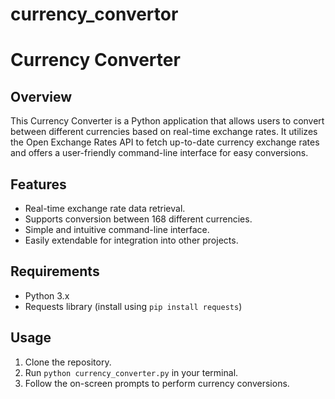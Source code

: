 # currency_convertor
# Currency Converter

## Overview
This Currency Converter is a Python application that allows users to convert between different currencies based on real-time exchange rates. It utilizes the Open Exchange Rates API to fetch up-to-date currency exchange rates and offers a user-friendly command-line interface for easy conversions.

## Features
- Real-time exchange rate data retrieval.
- Supports conversion between 168 different currencies.
- Simple and intuitive command-line interface.
- Easily extendable for integration into other projects.

## Requirements
- Python 3.x
- Requests library (install using `pip install requests`)

## Usage
1. Clone the repository.
2. Run `python currency_converter.py` in your terminal.
3. Follow the on-screen prompts to perform currency conversions.

